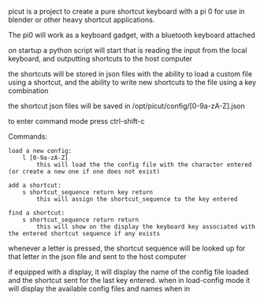 picut is a project to create a pure shortcut keyboard with a pi 0 for use in blender or other heavy shortcut applications.

The pi0 will work as a keyboard gadget, with a bluetooth keyboard attached

on startup a python script will start that is reading the input from the local keyboard, and outputting shortcuts to the host computer

the shortcuts will be stored in json files with the ability to load a custom file using a shortcut, and the ability to write new shortcuts to the file using a key combination

the shortcut json files will be saved in /opt/picut/config/[0-9a-zA-Z].json

to enter command mode press ctrl-shift-c

Commands:

    load a new config:
        l [0-9a-zA-Z]
            this will load the the config file with the character entered (or create a new one if one does not exist)

    add a shortcut:
        s shortcut_sequence return key return
            this will assign the shortcut_sequence to the key entered

    find a shortcut:
        s shortcut_sequence return return
            this will show on the display the keyboard key associated with the entered shortcut sequence if any exists




whenever a letter is pressed, the shortcut sequence will be looked up for that letter in the json file and sent to the host computer

if equipped with a display, it will display the name of the config file loaded and the shortcut sent for the last key entered.
when in load-config mode it will display the available config files and names
when in 

